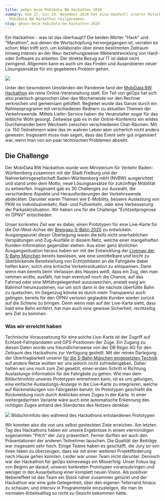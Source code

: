 ```yaml
---
title: geOps beim MobiData BW Hackathon 2020
summary: Vom 27. bis 29. November 2020 hat eine Handvoll unserer Mitarbeiter am
  MobiData BW Hackathon teilgenommen.
slug: geops-beim-mobidata-bw-hackathon-2020
---
```

Ein Hackathon - was ist das überhaupt? Die beiden Wörter "Hack" und "Marathon", aus denen die Wortschöpfung hervorgegangen ist, verraten es schon: Man trifft sich, um kollaborativ über einen bestimmten Zeitraum hinweg intensiv an der Neu- beziehungsweise Weiterentwicklung von Hard- oder Software zu arbeiten. Der direkte Bezug zur IT ist dabei nicht zwingend. Allgemein kann es auch um das Finden und Ausprobieren neuer Lösungsansätze für ein gegebenes Problem gehen.

![](/images/blog/geops-beim-mobidata-bw-hackathon/computer_0.jpg)

Unter den besonderen Umständen der Pandemie fand der [MobiData BW Hackathon](https://vm.baden-wuerttemberg.de/de/politik-zukunft/zukunftskonzepte/mobidata-bw-hackathon/) als reine Online-Veranstaltung statt. Ein Teil von geOps hat sich also praktisch gesprochen über das Wochenende vor den Rechner verkrochen und gemeinsam getüftelt. Begleitet wurde das Ganze durch ein Rahmenprogramm mit verschiedenen Rednern zu aktuellen Themen der Verkehrswende. Mittels Liefer-Service haben die Veranstalter sogar für das leibliche Wohl gesorgt. Zeitweise gab es in der Online-Konferenz ein wildes Durcheinander beim Wechseln zwischen verschiedenen Chat-Räumen. Mit ca. 150 Teilnehmern wäre das im wahren Leben aber sicherlich nicht anders gewesen. Insgesamt muss man sagen, dass das Event sehr gut organisiert war, wenn man von ein paar technischen Problemen absieht.

## Die Challenge

Der MobiData BW Hackathon wurde vom Ministerium für Verkehr Baden-Württemberg zusammen mit der Stadt Freiburg und der Nahverkehrsgesellschaft Baden-Württemberg mbH (NVBW) ausgerichtet und stand unter dem Motto, neue Lösungsansätze für zukünftige Mobilität zu entwerfen. Insgesamt gab es 30 Challenges zur Auswahl, die verschiedene Aspekte und Herausforderungen der Verkehrswende abdeckten. Darunter waren Themen wie E-Mobility, bessere Auslastung von PKW im Individualverkehr, Rad- und Fußverkehr, oder eine Verbesserung der Parkplatzsituation. Wir haben uns für die Challenge "Echtzeitprognose im ÖPNV" entschieden.

Unser konkretes Ziel war es dabei, einen Prototypen für eine Live-Karte für die Ost-West-Achse der [Breisgau-S-Bahn 2020](https://de.wikipedia.org/wiki/Breisgau-S-Bahn_2020) zu entwickeln. Ausgangspunkt dieser Überlegung waren die teils nicht unerheblichen Verspätungen und Zug-Ausfälle in diesem Netz, welche einer mangelhaften Kunden-Information gegenüber stehen. Aus einer ganz ähnlichen Ausgangssituation heraus haben wir mit der Entwicklung der [Livemap der S-Bahn München](https://www.s-bahn-muenchen.de/s_muenchen/view/fahrplan/live-map.shtml) bereits bewiesen, wie eine unmittelbare und leicht zu überblickende Bereitstellung von Echtzeitdaten an die Fahrgäste dabei helfen kann, solch eine kritische Verkehrssituation zu entspannen. Denn wenn man bereits beim Verlassen des Hauses weiß, dass ein Zug, den man nehmen wollte, ausfällt, hat man eventuell noch die Chance, auf das Fahrrad oder eine Mitfahrgelegenheit auszuweichen, anstatt ewig am Bahnhof herumzustehen, nur um sich dann in die nächste überfüllte Bahn zu quetschen. Im Gegenzug könnte es durch mehr Transparenz auch gelingen, bereits für den ÖPNV verloren geglaubte Kunden wieder zurück auf die Schiene zu bringen. Denn wenn man auf der Live-Karte sieht, dass bald eine Bahn einfährt, hat man auch eine gewisse Sicherheit, rechtzeitig ans Ziel zu kommen.

### Was wir erreicht haben

Technische Voraussetzung für eine solche Live-Karte ist der Zugriff auf Echtzeit-Fahrplandaten und GPS-Positionen der Züge. Ein Zugang zu diesen Daten wurde uns freundlicherweise von der DB Regio AG für den Zeitraum des Hackathons zur Verfügung gestellt. Mit der reinen Darlegung der Übertragbarkeit unserer [für die S-Bahn München eingesetzten Technik](https://geops.de/sbahnm-live) auf andere Netze wollten wir uns jedoch nicht zufriedengeben. Daher hatten wir uns noch zum Ziel gesetzt, einen ersten Schritt in Richtung Auslastungs-Information für die Fahrgäste zu gehen. Wie man dem Bildschirmfoto unseres Prototypen entnehmen kann, ist es uns gelungen, eine einfache Auslastungs-Anzeige in die Live-Karte zu integrieren, welche auf Rückmeldungen von Fahrgästen beruht. Im Prototypen geschieht die Rückmeldung noch durch Anklicken eines Zuges in der Karte. In einer weitergedachten Variante wäre auch eine automatische Erkennung des richtigen Zuges anhand des Standortes des Nutzers denkbar.

![](/images/blog/geops-beim-mobidata-bw-hackathon/screenshot2.png) Bildschirmfoto des während des Hackathons entstandenen Prototypen

Wir konnten also die von uns selbst gesteckten Ziele erreichen. Am letzten Tag des Hackathons haben wir unsere Ergebnisse in einem vierminütigen sogenannten "Pitch" der Jury präsentiert. Ferner durften wir auch den Präsentationen der anderen Teilnehmer lauschen. Die Qualität der Beiträge war insgesamt sehr hoch. Einige Teams haben es geschafft, die Jury so von ihren Ideen zu überzeugen, dass sie mit einer weiteren Projektförderung nach Hause gehen konnten. Leider war unser Team nicht darunter. Dennoch war der Hackathon für geOps keineswegs ein Misserfolg: Unser Fokus lag von Beginn an darauf, unseren konkreten Prototypen voranzubringen und weniger in der Ausarbeitung einer komplett neuen Vision. Als positiver Nebeneffekt ist das Team ein Stück näher zusammen gerückt und der Hackathon war eine gute Gelegenheit, über den eigenen Tellerrand hinaus zu schauen, und intensiv in Programmteile einzusteigen, die man im normalen Arbeitsalltag so nicht zu Gesicht bekommen hätte.